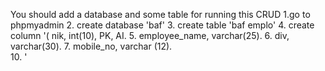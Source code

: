 You should add a database and some table for running this CRUD
1.go to phpmyadmin
2. create database 'baf'
3. create table 'baf emplo'
4. create column '( nik, int(10), PK, AI.
5.                  employee_name, varchar(25).
6.                  div, varchar(30).
7.                  mobile_no, varchar (12).             
10.              '
